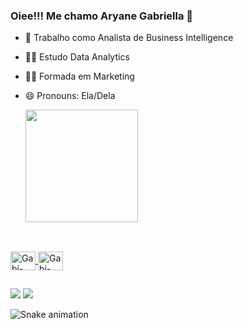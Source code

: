 ### Oiee!!! Me chamo Aryane Gabriella 👋
- 🔭 Trabalho como Analista de Business Intelligence
- 👩‍🎓 Estudo Data Analytics
- 👩‍💻 Formada em Marketing
- 😄 Pronouns: Ela/Dela

  <a href="https://github.com/aryanegabriella">
  <img height="180em" src="https://github-readme-stats.vercel.app/api?username=aryanegabriella&show_icons=true&theme=pink&include_all_commits=true&count_private=true"/>
</div>

##

<div style="display: inline_block"><br>
  <img align="center" alt="Gabi-Sql" height="30" width="40" src="https://cdn.jsdelivr.net/gh/devicons/devicon/icons/postgresql/postgresql-original.svg">
  <img align="center" alt="Gabi-Sql" height="30" width="40" src="https://cdn.jsdelivr.net/gh/devicons/devicon/icons/microsoftsqlserver/microsoftsqlserver-plain-wordmark.svg" /> 
</div>

##

<div>
  <a href="https://instagram.com/aryanegabriellavieira" target="_blank"><img src="https://img.shields.io/badge/-Instagram-%23E4405F?style=for-the-badge&logo=instagram&logoColor=white" target="_blank"></a>
 <a href="https://www.linkedin.com/in/aryane-gabriella-vieira-b72710122/" target="_blank"><img src="https://img.shields.io/badge/-LinkedIn-%230077B5?style=for-the-badge&logo=linkedin&logoColor=white" target="_blank"></a> 
</div>

  ![Snake animation](https://github.com/aryanegabriella/aryanegabriella/blob/output/github-contribution-grid-snake.svg)
 
</div>

